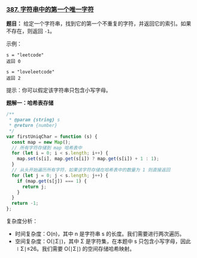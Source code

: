 ### [387. 字符串中的第一个唯一字符](https://leetcode-cn.com/problems/first-unique-character-in-a-string/)

**题目：** 给定一个字符串，找到它的第一个不重复的字符，并返回它的索引。如果不存在，则返回 `-1`。

示例：

```
s = "leetcode"
返回 0

s = "loveleetcode"
返回 2
```

提示：你可以假定该字符串只包含小写字母。

**题解一：哈希表存储**

```js
/**
 * @param {string} s
 * @return {number}
 */
var firstUniqChar = function (s) {
  const map = new Map();
  // 所有字符存储到 map 哈希表中
  for (let i = 0; i < s.length; i++) {
    map.set(s[i], map.get(s[i]) ? map.get(s[i]) + 1 : 1);
  }
  // 从头开始遍历所有字符，如果该字符存储在哈希表中的数量为 1 则直接返回
  for (let j = 0; j < s.length; j++) {
    if (map.get(s[j]) === 1) {
      return j;
    }
  }
  return -1;
};
```

复杂度分析：

- 时间复杂度：O(n)，其中 n 是字符串 s 的长度。我们需要进行两次遍历。
- 空间复杂度：O(∣Σ∣)，其中 Σ 是字符集，在本题中 s 只包含小写字母，因此 ∣Σ∣≤26。我们需要 O(∣Σ∣) 的空间存储哈希映射。

